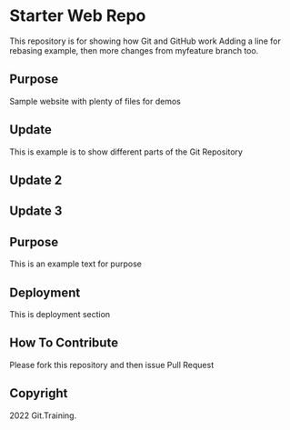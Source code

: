 # Starter Web Repo

This repository is for showing how Git and GitHub work
Adding a line for rebasing example, then more changes from myfeature branch too.

## Purpose

Sample website with plenty of files for demos

## Update

This is example is to show different parts of the Git Repository

## Update 2

## Update 3

## Purpose

This is an example text for purpose

## Deployment

This is deployment section

## How To Contribute

Please fork this repository and then issue Pull Request

## Copyright

2022 Git.Training.